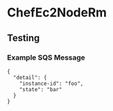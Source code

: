 # ChefEc2NodeRm

## Testing

### Example SQS Message

```
{
  "detail": {
    "instance-id": "foo",
    "state": "bar"
  }
}
```
